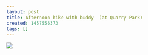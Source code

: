 ```yaml
---
layout: post
title: Afternoon hike with buddy  (at Quarry Park)
created: 1457556373
tags: []
---
```

![](http://41.media.tumblr.com/ce48875528a50fabeaabca48626f69f0/tumblr_o3shp1cUQ91rsr8w3o1_500.jpg)


